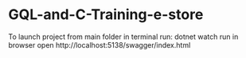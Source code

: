 # GQL-and-C-Training-e-store

To launch project from main folder in terminal run: dotnet watch run
in browser open http://localhost:5138/swagger/index.html
